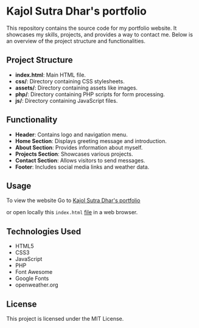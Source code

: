# Kajol Sutra Dhar's portfolio

This repository contains the source code for my portfolio website. It showcases my skills, projects, and provides a way to contact me. Below is an overview of the project structure and functionalities.

## Project Structure

- **index.html**: Main HTML file.
- **css/**: Directory containing CSS stylesheets.
- **assets/**: Directory containing assets like images.
- **php/**: Directory containing PHP scripts for form processing.
- **js/**: Directory containing JavaScript files.

## Functionality

- **Header**: Contains logo and navigation menu.
- **Home Section**: Displays greeting message and introduction.
- **About Section**: Provides information about myself.
- **Projects Section**: Showcases various projects.
- **Contact Section**: Allows visitors to send messages.
- **Footer**: Includes social media links and weather data.

## Usage

To view the website
Go to [Kajol Sutra Dhar's portfolio](https://the-sankari.github.io/kajol_sutra_dhar_bc/)

 or open locally this `index.html`  [file](./index.html) in a web browser.

## Technologies Used

- HTML5
- CSS3
- JavaScript
- PHP
- Font Awesome
- Google Fonts
- openweather.org

## License

This project is licensed under the MIT License.
